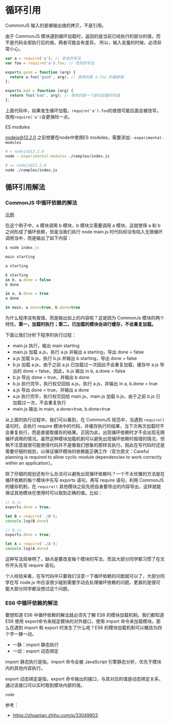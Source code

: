 # 循环引用

CommonJS 输入的是被输出值的拷贝，不是引用。

由于 CommonJS 模块遇到循环加载时，返回的是当前已经执行的部分的值，而不是代码全部执行后的值，两者可能会有差异。
所以，输入变量的时候，必须非常小心。

```js
var a = require('a'); // 安全的写法
var foo = require('a').foo; // 危险的写法

exports.good = function (arg) {
  return a.foo('good', arg); // 使用的是 a.foo 的最新值
};

exports.bad = function (arg) {
  return foo('bad', arg); // 使用的是一个部分加载时的值
};
```

上面代码中，如果发生循环加载，`require('a').foo`的值很可能后面会被改写，改用`require('a')`会更保险一点。

ES modules

nodejs@13.2.0 之前想要在node中使用ES modules，需要添加`--experimental-modules`

```bash
# < nodejs@13.2.0
node --experimental-modules ./complex/index.js

# >= nodejs@13.2.0
node ./complex/index.js
```

## 循环引用解法

### CommonJS 中循环依赖的解法

[示例](./commonjs/index.js)

在这个例子中，a 模块调用 b 模块，b 模块又需要调用 a 模块，这就使得 a 和 b 之间形成了循环依赖，但是当我们执行 node main.js 时代码却没有陷入无限循环调用当中，而是输出了如下内容：

```js
$ node index.js

main starting

a starting

b starting
in b, a.done = false
b done

in a, b.done = true
a done

in main, a.done=true, b.done=true
```

为什么程序没有报错，而是输出如上的内容呢？这是因为 CommonJs 模块的两个特性。**第一，加载时执行；第二，已加载的模块会进行缓存，不会重复加载。**

下面让我们分析下程序的执行过程：

- main.js 执行，输出 main starting
- main.js 加载 a.js，执行 a.js 并输出 a starting，导出 done = false
- a.js 加载 b.js，执行 b.js 并输出 b starting，导出 done = false
- b.js 加载 a.js，由于之前 a.js 已加载过一次因此不会重复加载，缓存中 a.js 导出的 done = false，因此，b.js 输出 in b, a.done = false
- b.js 导出 done = true，并输出 b done
- b.js 执行完毕，执行权交回给 a.js，执行 a.js，并输出 in a, b.done = true
- a.js 导出 done = true，并输出 a done
- a.js 执行完毕，执行权交回给 main.js，main.js 加载 b.js，由于之前 b.js 已加载过一次，不会重复执行
- main.js 输出 in main, a.done=true, b.done=true

从上面的执行过程中，我们可以看到，在 CommonJS 规范中，当遇到 `require()` 语句时，会执行 require 模块中的代码，并缓存执行的结果，当下次再次加载时不会重复执行，而是直接取缓存的结果。正因为此，出现循环依赖时才不会出现无限循环调用的情况。虽然这种模块加载机制可以避免出现循环依赖时报错的情况，但稍不注意就很可能使得代码并不是像我们想象的那样去执行。因此在写代码时还是需要仔细的规划，以保证循环模块的依赖能正确工作（官方原文：Careful planning is required to allow cyclic module dependencies to work correctly within an application）。

除了仔细的规划还有什么办法可以避免出现循环依赖吗？一个不太优雅的方法是在循环依赖的每个模块中先写 exports 语句，再写 require 语句，利用 CommonJS 的缓存机制，在 `require()` 其他模块之前先把自身要导出的内容导出，这样就能保证其他模块在使用时可以取到正确的值。比如：

```js
// A.js
exports.done = true;

let B = require('./B');
console.log(B.done)
```

```js
// B.js
exports.done = true;

let A = require('./A');
console.log(A.done)
```

这种写法简单明了，缺点是要改变每个模块的写法，而且大部分同学都习惯了在文件开头先写 require 语句。

个人经验来看，在写代码中只要我们注意一下循环依赖的问题就可以了，大部分同学在写 node.js 中应该很少碰到需要手动去处理循环依赖的问题，更甚的是很可能大部分同学都没想过这个问题。

### ES6 中循环依赖的解法

要想知道 ES6 中循环依赖的解法就必须先了解 ES6 的模块加载机制。我们都知道 ES6 使用 export命令来规定模块的对外接口，使用 import 命令来加载模块。那么在遇到 import 和 export 时发生了什么呢？ES6 的模块加载机制可以概括为四个字一静一动。

- 一静：import 静态执行
- 一动：export 动态绑定

import 静态执行是指，import 命令会被 JavaScript 引擎静态分析，优先于模块内的其他内容执行。

export 动态绑定是指，export 命令输出的接口，与其对应的值是动态绑定关系，通过该接口可以实时取到模块内部的值。



```js
node
```

参考：

- https://zhuanlan.zhihu.com/p/33049803
